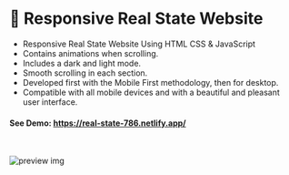 # 🏡 Responsive Real State Website

- Responsive Real State Website Using HTML CSS & JavaScript
- Contains animations when scrolling.
- Includes a dark and light mode.
- Smooth scrolling in each section.
- Developed first with the Mobile First methodology, then for desktop.
- Compatible with all mobile devices and with a beautiful and pleasant user interface.

#### See Demo: https://real-state-786.netlify.app/
<br>

![preview img](https://i.ibb.co/KVY9QsT/Untitled-1.png)
